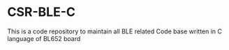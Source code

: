 # CSR-BLE-C
This is a code repository to maintain all BLE related Code base written in C language of BL652 board

